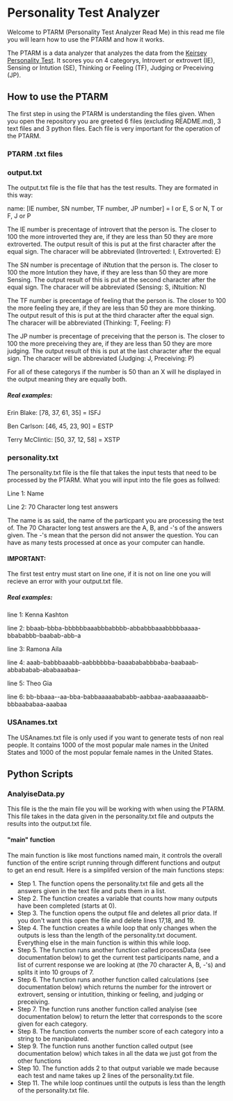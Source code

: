 # Personality Test Analyzer
Welcome to PTARM (Personality Test Analyzer Read Me) in this read me file you will learn how to use the PTARM and how it works. 

The PTARM is a data analyzer that analyzes the data from the [Keirsey Personality Test](https://www.keirsey.com/). It scores you on 4 categorys, Introvert or extrovert (IE), Sensing or Intution (SE), Thinking or Feeling (TF), Judging or Preceiving (JP).

## How to use the PTARM
The first step in using the PTARM is understanding the files given. When you open the repository you are greeted 6 files (excluding README.md), 3 text files and 3 python files. Each file is very important for the operation of the PTARM.

### PTARM .txt files


### output.txt
The output.txt file is the file that has the test results. They are formated in this way:

name: [IE number, SN number, TF number, JP number] = I or E, S or N, T or F, J or P

The IE number is precentage of introvert that the person is. The closer to 100 the more introverted they are, if they are less than 50 they are more extroverted.
The output result of this is put at the first character after the equal sign. The characer will be abbreviated (Introverted: I, Extroverted: E)

The SN number is precentage of iNtution that the person is. The closer to 100 the more Intution they have, if they are less than 50 they are more Sensing.
The output result of this is put at the second character after the equal sign. The characer will be abbreviated (Sensing: S, iNtuition: N)

The TF number is precentage of feeling that the person is. The closer to 100 the more feeling they are, if they are less than 50 they are more thinking.
The output result of this is put at the third character after the equal sign. The characer will be abbreviated (Thinking: T, Feeling: F)

The JP number is precentage of preceiving that the person is. The closer to 100 the more preceiving they are, if they are less than 50 they are more judging.
The output result of this is put at the last character after the equal sign. The characer will be abbreviated (Judging: J, Preceiving: P)

For all of these categorys if the number is 50 than an X will he displayed in the output meaning they are equally both.

##### Real examples:

Erin Blake: [78, 37, 61, 35] = ISFJ

Ben Carlson: [46, 45, 23, 90] = ESTP

Terry McClintic: [50, 37, 12, 58] = XSTP

### personality.txt
The personality.txt file is the file that takes the input tests that need to be processed by the PTARM. What you will input into the file goes as follwed:

Line 1: Name

Line 2: 70 Character long test answers 

The name is as said, the name of the particpant you are processing the test of. 
The 70 Character long test answers are the A, B, and -'s of the answers given. The -'s mean that the person did not answer the question.
You can have as many tests processed at once as your computer can handle. 

#### IMPORTANT:
The first test entry must start on line one, if it is not on line one you will recieve an error with your output.txt file.

##### Real examples:

line 1: Kenna Kashton

line 2: bbaab-bbba-bbbbbbaaabbbabbbb-abbabbbaaabbbbbaaaa-bbababbb-baabab-abb-a

line 3: Ramona Aila

line 4: aaab-babbbaaabb-aabbbbbba-baaabababbbaba-baabaab-abbababab-ababaaabaa-

line 5: Theo Gia

line 6: bb-bbaaa--aa-bba-babbaaaaabababb-aabbaa-aaabaaaaaabb-bbbaababaa-aaabaa

### USAnames.txt
The USAnames.txt file is only used if you want to generate tests of non real people. It contains 1000 of the most popular male names in the United States and 1000 of the most popular female names in the United States.



## Python Scripts

### AnalyiseData.py
This file is the the main file you will be working with when using the PTARM. This file takes in the data given in the personality.txt file and outputs the results into the output.txt file.

#### "main" function
The main function is like most functions named main, it controls the overall function of the entire script running through different functions and output to get an end result. Here is a simplifed version of the main functions steps:
* Step 1. The function opens the personality.txt file and gets all the answers given in the text file and puts them in a list.
* Step 2. The function creates a variable that counts how many outputs have been completed (starts at 0).
* Step 3. The function opens the output file and deletes all prior data. If you don't want this open the file and delete lines 17,18, and 19.
* Step 4. The function creates a while loop that only changes when the outputs is less than the length of the personality.txt document. Everything else in the main function is within this while loop.
* Step 5. The function runs another function called processData (see documentation below) to get the current test participants name, and a list of current response we are looking at (the 70 character A, B, -'s) and splits it into 10 groups of 7.
* Step 6. The function runs another function called calculations (see documentation below) which returns the number for the introvert or extrovert, sensing or intutition, thinking or feeling, and judging or preceiving.
* Step 7. The function runs another function called analyise (see documentation below) to return the letter that corresponds to the score given for each category.
* Step 8. The function converts the number score of each category into a string to be manipulated.
* Step 9. The function runs another function called output (see documentation below) which takes in all the data we just got from the other functions
* Step 10. The function adds 2 to that output variable we made because each test and name takes up 2 lines of the personality.txt file.
* Step 11. The while loop continues until the outputs is less than the length of the personality.txt file.



